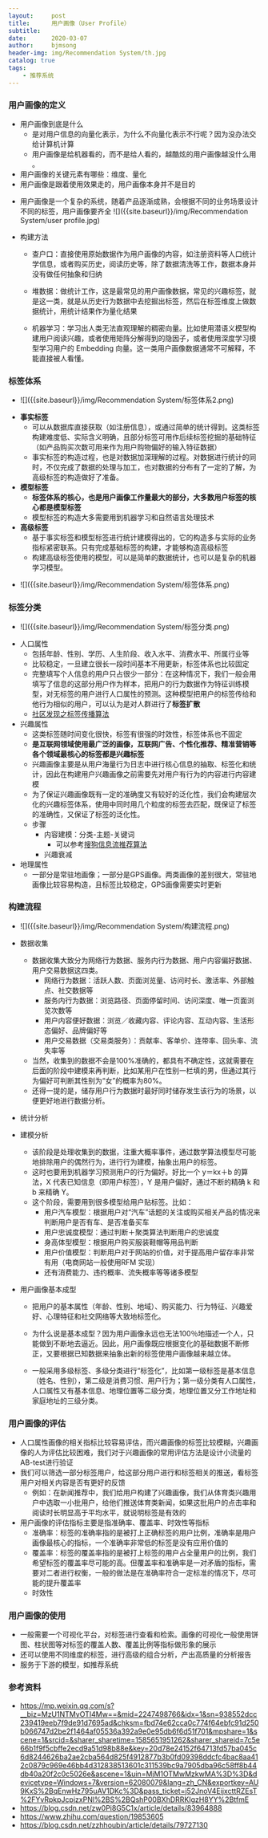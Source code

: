 ```yaml
---
layout:     post
title:      用户画像（User Profile）
subtitle:   
date:       2020-03-07
author:     bjmsong
header-img: img/Recommendation System/th.jpg
catalog: true
tags:
    - 推荐系统
---
```


### 用户画像的定义

- 用户画像到底是什么
  - 是对用户信息的向量化表示，为什么不向量化表示不行呢？因为没办法交给计算机计算
  - 用户画像是给机器看的，而不是给人看的，越酷炫的用户画像越没什么用 。
- 用户画像的关键元素有哪些：维度、量化
- 用户画像是跟着使用效果走的，用户画像本身并不是目的

<ul> 
<li markdown="1"> 
用户画像是一个复杂的系统，随着产品逐渐成熟，会根据不同的业务场景设计不同的标签，用户画像要齐全
![]({{site.baseurl}}/img/Recommendation System/user profile.jpg) 
</li> 
</ul> 

- 构建方法
  - 查户口：直接使用原始数据作为用户画像的内容，如注册资料等人口统计学信息，或者购买历史，阅读历史等，除了数据清洗等工作，数据本身并没有做任何抽象和归纳
  - 堆数据：做统计工作，这是最常见的用户画像数据，常见的兴趣标签，就是这一类，就是从历史行为数据中去挖掘出标签，然后在标签维度上做数据统计，用统计结果作为量化结果

  - 机器学习：学习出人类无法直观理解的稠密向量。比如使用潜语义模型构建用户阅读兴趣，或者使用矩阵分解得到的隐因子，或者使用深度学习模型学习用户的 Embedding 向量。这一类用户画像数据通常不可解释，不能直接被人看懂。



### 标签体系

<ul> 
<li markdown="1"> 
![]({{site.baseurl}}/img/Recommendation System/标签体系2.png) 
</li> 
</ul> 

- **事实标签**
  - 可以从数据库直接获取（如注册信息），或通过简单的统计得到。这类标签构建难度低、实际含义明确，且部分标签可用作后续标签挖掘的基础特征（如产品购买次数可用来作为用户购物偏好的输入特征数据）
  - 事实标签的构造过程，也是对数据加深理解的过程。对数据进行统计的同时，不仅完成了数据的处理与加工，也对数据的分布有了一定的了解，为高级标签的构造做好了准备。
- **模型标签**
  - **标签体系的核心，也是用户画像工作量最大的部分，大多数用户标签的核心都是模型标签**
  - 模型标签的构造大多需要用到机器学习和自然语言处理技术
- **高级标签**
  - 基于事实标签和模型标签进行统计建模得出的，它的构造多与实际的业务指标紧密联系。只有完成基础标签的构建，才能够构造高级标签
  - 构建高级标签使用的模型，可以是简单的数据统计，也可以是复杂的机器学习模型。

<ul> 
<li markdown="1"> 
![]({{site.baseurl}}/img/Recommendation System/标签体系.png) 
</li> 
</ul> 



### 标签分类

<ul> 
<li markdown="1"> 
![]({{site.baseurl}}/img/Recommendation System/标签分类.png) 
</li> 
</ul> 

- 人口属性
  - 包括年龄、性别、学历、人生阶段、收入水平、消费水平、所属行业等
  - 比较稳定，一旦建立很长一段时间基本不用更新，标签体系也比较固定
  - 完整填写个人信息的用户只占很少一部分：在这种情况下，我们一般会用填写了信息的这部分用户作为样本，把用户的行为数据作为特征训练模型，对无标签的用户进行人口属性的预测。这种模型把用户的标签传给和他行为相似的用户，可以认为是对人群进行了**标签扩散**
  - [社区发现之标签传播算法](https://www.jianshu.com/p/0c66b2717972)
- 兴趣属性
  - 这类标签随时间变化很快，标签有很强的时效性，标签体系也不固定
  - **是互联网领域使用最广泛的画像，互联网广告、个性化推荐、精准营销等各个领域最核心的标签都是兴趣标签**
  - 兴趣画像主要是从用户海量行为日志中进行核心信息的抽取、标签化和统计，因此在构建用户兴趣画像之前需要先对用户有行为的内容进行内容建模
  - 为了保证兴趣画像既有一定的准确度又有较好的泛化性，我们会构建层次化的兴趣标签体系，使用中同时用几个粒度的标签去匹配，既保证了标签的准确性，又保证了标签的泛化性。
  - 步骤
    - 内容建模：分类-主题-关键词
      - 可以参考[搜狗信息流推荐算法](https://mp.weixin.qq.com/s?__biz=MzU1NTMyOTI4Mw==&mid=2247485411&idx=1&sn=3ac29da8b7a81869bd33679531e2cfe3&chksm=fbd4b58fcca33c998652a1e1a84b4dee7b825df919e1c68702938ee24728121617ac30f85878&mpshare=1&scene=1&srcid=10137y0qfdo7yfSR0VavHvEb#rd)
    - 兴趣衰减
- 地理属性
  - 一部分是常驻地画像；一部分是GPS画像。两类画像的差别很大，常驻地画像比较容易构造，且标签比较稳定，GPS画像需要实时更新



### 构建流程

<ul> 
<li markdown="1"> 
![]({{site.baseurl}}/img/Recommendation System/构建流程.png) 
</li> 
</ul> 

- 数据收集

  - 数据收集大致分为网络行为数据、服务内行为数据、用户内容偏好数据、用户交易数据这四类。
    - 网络行为数据：活跃人数、页面浏览量、访问时长、激活率、外部触点、社交数据等
    - 服务内行为数据：浏览路径、页面停留时间、访问深度、唯一页面浏览次数等
    - 用户内容便好数据：浏览／收藏内容、评论内容、互动内容、生活形态偏好、品牌偏好等
    - 用户交易数据（交易类服务）：贡献率、客单价、连带率、回头率、流失率等
  - 当然，收集到的数据不会是100%准确的，都具有不确定性，这就需要在后面的阶段中建模来再判断，比如某用户在性别一栏填的男，但通过其行为偏好可判断其性别为“女”的概率为80%。
  - 还得一提的是，储存用户行为数据时最好同时储存发生该行为的场景，以便更好地进行数据分析。

- 统计分析

- 建模分析

  - 该阶段是处理收集到的数据，注重大概率事件，通过数学算法模型尽可能地排除用户的偶然行为，进行行为建模，抽象出用户的标签。
  - 这时也要用到机器学习预测用户的行为偏好。好比一个 y＝kx＋b 的算法，X 代表已知信息（即用户标签），Y 是用户偏好，通过不断的精确 k 和 b 来精确 Y。
  - 这个阶段，需要用到很多模型给用户贴标签。比如：
    - 用户汽车模型：根据用户对“汽车”话题的关注或购买相关产品的情况来判断用户是否有车、是否准备买车
    - 用户忠诚度模型：通过判断＋聚类算法判断用户的忠诚度
    - 身高体型模型：根据用户购买服装鞋帽等用品判断
    - 用户价值模型：判断用户对于网站的价值，对于提高用户留存率非常有用（电商网站一般使用RFM 实现）
    - 还有消费能力、违约概率、流失概率等等诸多模型

- 用户画像基本成型

  - 把用户的基本属性（年龄、性别、地域）、购买能力、行为特征、兴趣爱好、心理特征和社交网络等大致地标签化。

  - 为什么说是基本成型？因为用户画像永远也无法100％地描述一个人，只能做到不断地去逼近。因此，用户画像既应根据变化的基础数据不断修正，又要根据已知数据来抽象出新的标签使用户画像越来越立体。

  - 一般采用多级标签、多级分类进行“标签化”，比如第一级标签是基本信息（姓名、性别），第二级是消费习惯、用户行为；第一级分类有人口属性，人口属性又有基本信息、地理位置等二级分类，地理位置又分工作地址和家庭地址的三级分类。

    

### 用户画像的评估

- 人口属性画像的相关指标比较容易评估，而兴趣画像的标签比较模糊，兴趣画像的人为评估比较困难，我们对于兴趣画像的常用评估方法是设计小流量的AB-test进行验证
- 我们可以筛选一部分标签用户，给这部分用户进行和标签相关的推送，看标签用户对相关内容是否有更好的反馈
  - 例如：在新闻推荐中，我们给用户构建了兴趣画像，我们从体育类兴趣用户中选取一小批用户，给他们推送体育类新闻，如果这批用户的点击率和阅读时长明显高于平均水平，就说明标签是有效的
- 用户画像的评估指标主要是指准确率、覆盖率、时效性等指标
  - 准确率：标签的准确率指的是被打上正确标签的用户比例，准确率是用户画像最核心的指标，一个准确率非常低的标签是没有应用价值的
  - 覆盖率：标签的覆盖率指的是被打上标签的用户占全量用户的比例，我们希望标签的覆盖率尽可能的高。但覆盖率和准确率是一对矛盾的指标，需要对二者进行权衡，一般的做法是在准确率符合一定标准的情况下，尽可能的提升覆盖率
  - 时效性



### 用户画像的使用

- 一般需要一个可视化平台，对标签进行查看和检索。画像的可视化一般使用饼图、柱状图等对标签的覆盖人数、覆盖比例等指标做形象的展示
- 还可以使用不同维度的标签，进行高级的组合分析，产出高质量的分析报告
- 服务于下游的模型，如推荐系统



### 参考资料

- https://mp.weixin.qq.com/s?__biz=MzU1NTMyOTI4Mw==&mid=2247498766&idx=1&sn=938552dcc239419eeb7f9de91d7695ad&chksm=fbd74e62cca0c774f64ebfc91d250b066747d2be2f1464af05536a392a9e0e95db6f6d51f701&mpshare=1&scene=1&srcid=&sharer_sharetime=1585651951262&sharer_shareid=7c5e66b1f9f5cbffe2ecd9a51d98b88e&key=20d78e24152f64713fd57ba045c6d8244626ba2ae2cba564d825f4912877b3b0fd09398ddcfc4bac8aa412c0879c969e46bb4d312838513601c311539bc9a7905dba96c58ff8b44db40a20f2c0c5026e&ascene=1&uin=MjM1OTMwMzkwMA%3D%3D&devicetype=Windows+7&version=62080079&lang=zh_CN&exportkey=AU9KxS%2BqEnwHz795uAV1DKc%3D&pass_ticket=j52JnoV4EijxcttRZEsT%2FYvRpkpJcpjzxPNl%2BS%2BQshP00BXhDRRKIgzH8YY%2BtfmE
- https://blog.csdn.net/zw0Pi8G5C1x/article/details/83964888
- https://www.zhihu.com/question/19853605
- https://blog.csdn.net/zzhhoubin/article/details/79727130

